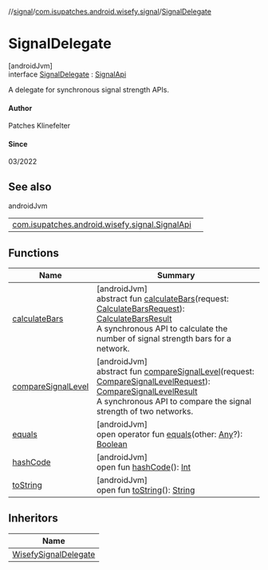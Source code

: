 //[signal](../../../index.md)/[com.isupatches.android.wisefy.signal](../index.md)/[SignalDelegate](index.md)

# SignalDelegate

[androidJvm]\
interface [SignalDelegate](index.md) : [SignalApi](../-signal-api/index.md)

A delegate for synchronous signal strength APIs.

#### Author

Patches Klinefelter

#### Since

03/2022

## See also

androidJvm

| | |
|---|---|
| [com.isupatches.android.wisefy.signal.SignalApi](../-signal-api/index.md) |  |

## Functions

| Name | Summary |
|---|---|
| [calculateBars](../-signal-api/calculate-bars.md) | [androidJvm]<br>abstract fun [calculateBars](../-signal-api/calculate-bars.md)(request: [CalculateBarsRequest](../../com.isupatches.android.wisefy.signal.entities/-calculate-bars-request/index.md)): [CalculateBarsResult](../../com.isupatches.android.wisefy.signal.entities/-calculate-bars-result/index.md)<br>A synchronous API to calculate the number of signal strength bars for a network. |
| [compareSignalLevel](../-signal-api/compare-signal-level.md) | [androidJvm]<br>abstract fun [compareSignalLevel](../-signal-api/compare-signal-level.md)(request: [CompareSignalLevelRequest](../../com.isupatches.android.wisefy.signal.entities/-compare-signal-level-request/index.md)): [CompareSignalLevelResult](../../com.isupatches.android.wisefy.signal.entities/-compare-signal-level-result/index.md)<br>A synchronous API to compare the signal strength of two networks. |
| [equals](../../com.isupatches.android.wisefy.signal.entities/-compare-signal-level-result/index.md#585090901%2FFunctions%2F1816002514) | [androidJvm]<br>open operator fun [equals](../../com.isupatches.android.wisefy.signal.entities/-compare-signal-level-result/index.md#585090901%2FFunctions%2F1816002514)(other: [Any](https://kotlinlang.org/api/latest/jvm/stdlib/kotlin/-any/index.html)?): [Boolean](https://kotlinlang.org/api/latest/jvm/stdlib/kotlin/-boolean/index.html) |
| [hashCode](../../com.isupatches.android.wisefy.signal.entities/-compare-signal-level-result/index.md#1794629105%2FFunctions%2F1816002514) | [androidJvm]<br>open fun [hashCode](../../com.isupatches.android.wisefy.signal.entities/-compare-signal-level-result/index.md#1794629105%2FFunctions%2F1816002514)(): [Int](https://kotlinlang.org/api/latest/jvm/stdlib/kotlin/-int/index.html) |
| [toString](../../com.isupatches.android.wisefy.signal.entities/-compare-signal-level-result/index.md#1616463040%2FFunctions%2F1816002514) | [androidJvm]<br>open fun [toString](../../com.isupatches.android.wisefy.signal.entities/-compare-signal-level-result/index.md#1616463040%2FFunctions%2F1816002514)(): [String](https://kotlinlang.org/api/latest/jvm/stdlib/kotlin/-string/index.html) |

## Inheritors

| Name |
|---|
| [WisefySignalDelegate](../-wisefy-signal-delegate/index.md) |
